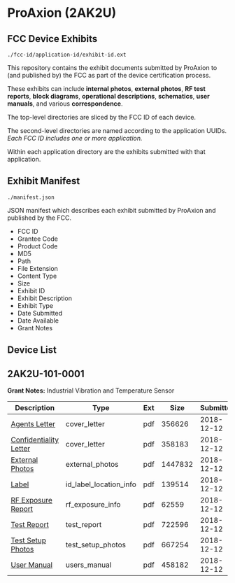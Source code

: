 # ProAxion (2AK2U)
## FCC Device Exhibits

```
./fcc-id/application-id/exhibit-id.ext
```

This repository contains the exhibit documents submitted by ProAxion to (and published by) the FCC as part of the device certification process.

These exhibits can include **internal photos**, **external photos**, **RF test reports**, **block diagrams**, **operational descriptions**, **schematics**, **user manuals**, and various **correspondence**.

The top-level directories are sliced by the FCC ID of each device.

The second-level directories are named according to the application UUIDs. *Each FCC ID includes one or more application.*

Within each application directory are the exhibits submitted with that application. 

## Exhibit Manifest

```
./manifest.json
```

JSON manifest which describes each exhibit submitted by ProAxion and published by the FCC.

- FCC ID
- Grantee Code
- Product Code
- MD5
- Path
- File Extension
- Content Type
- Size
- Exhibit ID
- Exhibit Description
- Exhibit Type
- Date Submitted
- Date Available
- Grant Notes

## Device List
## 2AK2U-101-0001
**Grant Notes:** Industrial Vibration and Temperature Sensor

| Description | Type | Ext | Size | Submitted | Available |
| ----------- | ---- | --- | ---- | --------- | --------- |
| [Agents Letter](2AK2U-101-0001/72293d0962aac89e2ba4e8a397ffa8b7/4104008.pdf) | cover_letter | pdf | 356626 | 2018-12-12 | 2018-12-14 |
| [Confidentiality Letter](2AK2U-101-0001/72293d0962aac89e2ba4e8a397ffa8b7/4104009.pdf) | cover_letter | pdf | 358183 | 2018-12-12 | 2018-12-14 |
| [External Photos](2AK2U-101-0001/72293d0962aac89e2ba4e8a397ffa8b7/4104003.pdf) | external_photos | pdf | 1447832 | 2018-12-12 | 2018-12-14 |
| [Label](2AK2U-101-0001/72293d0962aac89e2ba4e8a397ffa8b7/4104002.pdf) | id_label_location_info | pdf | 139514 | 2018-12-12 | 2018-12-14 |
| [RF Exposure Report](2AK2U-101-0001/72293d0962aac89e2ba4e8a397ffa8b7/4104007.pdf) | rf_exposure_info | pdf | 62559 | 2018-12-12 | 2018-12-14 |
| [Test Report](2AK2U-101-0001/72293d0962aac89e2ba4e8a397ffa8b7/4104004.pdf) | test_report | pdf | 722596 | 2018-12-12 | 2018-12-14 |
| [Test Setup Photos](2AK2U-101-0001/72293d0962aac89e2ba4e8a397ffa8b7/4104005.pdf) | test_setup_photos | pdf | 667254 | 2018-12-12 | 2018-12-14 |
| [User Manual](2AK2U-101-0001/72293d0962aac89e2ba4e8a397ffa8b7/4104006.pdf) | users_manual | pdf | 458182 | 2018-12-12 | 2018-12-14 |
